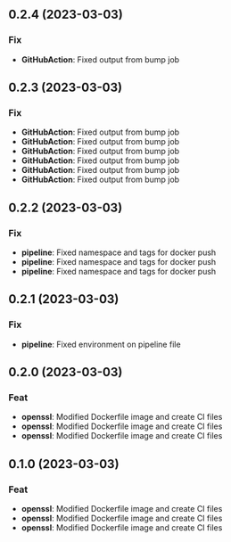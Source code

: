 ## 0.2.4 (2023-03-03)

### Fix

- **GitHubAction**: Fixed output from bump job

## 0.2.3 (2023-03-03)

### Fix

- **GitHubAction**: Fixed output from bump job
- **GitHubAction**: Fixed output from bump job
- **GitHubAction**: Fixed output from bump job
- **GitHubAction**: Fixed output from bump job
- **GitHubAction**: Fixed output from bump job
- **GitHubAction**: Fixed output from bump job

## 0.2.2 (2023-03-03)

### Fix

- **pipeline**: Fixed namespace and tags for docker push
- **pipeline**: Fixed namespace and tags for docker push
- **pipeline**: Fixed namespace and tags for docker push

## 0.2.1 (2023-03-03)

### Fix

- **pipeline**: Fixed environment on pipeline file

## 0.2.0 (2023-03-03)

### Feat

- **openssl**: Modified Dockerfile image and create CI files
- **openssl**: Modified Dockerfile image and create CI files
- **openssl**: Modified Dockerfile image and create CI files

## 0.1.0 (2023-03-03)

### Feat

- **openssl**: Modified Dockerfile image and create CI files
- **openssl**: Modified Dockerfile image and create CI files
- **openssl**: Modified Dockerfile image and create CI files
